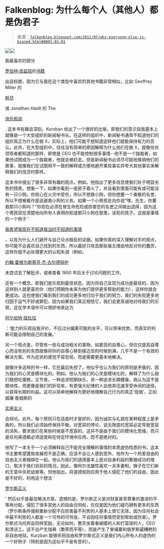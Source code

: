 <!--yml

类别：未分类

日期：2024-05-12 20:50:22

-->

# Falkenblog: 为什么每个人（其他人）都是伪君子

> 来源：[`falkenblog.blogspot.com/2011/07/why-everyone-else-is-biased.html#0001-01-01`](http://falkenblog.blogspot.com/2011/07/why-everyone-else-is-biased.html#0001-01-01)

![](https://blogger.googleusercontent.com/img/b/R29vZ2xl/AVvXsEgVwaAi-BbUj05qah_bTMxPnqWI8dDiZtCthIxPzqIelQjdyMUyIxim7Zv5u3s-SvHZgxV1y3Kl2tagm6XbkMzHPIK5KWD1rBjOhMq97z5AspJWA9NcUbeumTleYiyu4m2E-JZtIg/s1600/cover3.gif)![](https://blogger.googleusercontent.com/img/b/R29vZ2xl/AVvXsEjRL7tePJZ4o3iAKfXH2W0XmXvIGN4XaVlP_-RLCsdwd78eH5kVVWCoWZAKfp2zH4uok979pEjksbq8YUIBcjhqVEt2NJvslZR6PFTP6uoTL9h14kjiLcHp4_iUuSw0R2O9Q7tTEA/s1600/kurzban.jpg)

我最喜欢的部分

[罗伯特·库兹班](http://www.psych.upenn.edu/~kurzban/)的[书籍](http://www.amazon.com/dp/0691146748)

出自标题，因为它与我在这个类型中喜欢的其他书籍非常相似，比如 Geoffrey Miller 的

[耗尽](http://falkenblog.blogspot.com/2009/05/beware-liberal-scientists.html)

或 Jonathan Haidt 的 The

[快乐假说](http://falkenblog.blogspot.com/2008/07/flattering-self-portraits.html)

. 这本书有趣且深刻。Kurzban 给出了一个很好的比喻，即我们的意识自我基本上就像是一个大型组织的新闻秘书长。在这样的组织中，新闻秘书通常不知道他们的组织真正为什么在做 X，实际上，他们可能不想知道这样他们就能保持有力的否认。此外，在大型组织中，往往没有简单的原因解释为什么他们在做 X，就像任何领导者都知道的那样，即使是 CEO 也不能控制很多事情--他不是一个独裁者，如果他试图成为一个独裁者，他就会被赶走。但是新闻秘书必须尽可能地推销他们的故事，就像我们在试图用不一致的解释或方便地避开某些事实并夸大其他事实来解释我们的信念时那样。

这本书中提出了很多非常有趣的观点。例如，他指出了更多信息使我们处于明显劣势的情景。想象一下，如果你看到一座房子着火了，并且看到里面可能有或可能没有一只小狗。你担心在火灾中受伤，所以不想救小狗，但你想要一个勇敢的名誉，所以不想被看作是逃避救小狗的义务。如果一个小男孩走向你说“嘿，先生，你要救那只小狗吗？”你现在必须在冒生命危险或损害您的名誉之间做出选择，因为这个男孩现在清楚地向所有人表明你知道那只小狗在那里。该死的孩子。这就是事情的一个例子 '

[我希望我现在不知道我当时不知道的事情](http://falkenblog.blogspot.com/2011/06/bob-seger-vindicated.html)

，以及为什么人们避开与自己论点相反的证据。如果你真的深入理解对手的观点，你可能不会喜欢自己找到的东西，所以最好只攻击那些毫无理由地反对你的蠢货，这样你就不必处理更大的认知失调（例如，

[约翰·霍根为斯蒂芬·杰·古尔德辩护](http://falkenblog.blogspot.com/2011/07/rotational-indeterminacy-and-factor.html)

未尝试去了解批评，或者查看 1850 年后关于讨论问题的工作。

还有一个概念，即我们是乐观到最佳状态，因为将自己呈现为成功是最佳的，因为这样别人就更喜欢你（他们预期你未来为他们提供更多帮助的能力），这样你就会更成功。这也使我们看到我们的成功更多地归功于我们的努力，我们的失败更多地归因于运气不好或罪犯，因为如果我们真正相信它，我们会更真诚地对待我们的乐观，这在学术语中可以很好地表达为

[阿尔伯特·班杜拉](http://webspace.ship.edu/cgboer/bandura.html)

：‘能力的乐观自我评价，不应过分偏离可能的水平，可以带来优势，而真实的判断可能会限制自己的发展。’

另一个观点是，尽管有一些与成功相关的事物，如更高的自尊心，但仅仅提高自尊心而没有别的东西就像将你的自尊心移到接近空的时候到满，几乎不是一个有效的解决方案。作为症状的感觉不容忽视，而是需要更基本地解决。

就像许多这样的书一样，它在最后失控了。他似乎也认为我们的原则是矛盾的，因为我们的心灵是模块化的。例如，他认为我们的心灵是模块化的，解释了为什么我们既想吃蛋糕，又节食，一种追求短期快乐，另一种追求长期健康。我认为这不是模块性，而更像是我们的折现率，有更强大纪律的人会放弃迅速享受休闲的途径，以获得长期的利益。这可以简单地解释为更好地理解自己行为的真正‘现值’，正如威廉·詹姆斯的

[实用主义](http://serendip.brynmawr.edu/sci_cult/philsci/s03/Bastani.html)

会辩论。此外，每个原则只在适度时才是好的，因为诚实与礼貌在某种程度上是矛盾的，所以我们必须始终保持平衡。对宽容的悖论，说无限度的宽容必定导致宽容的消失，要求我们在某些时候是不宽容的。这并不是由于我们的模块化思维，而只是任何美德都必须适度和在特定环境中应用，而不是绝对的。

他写了一本关于一个必须解释自己不能完全理解的事情的本质虚伪性质的书，这本书主要希望蓬勃发展而不是正确，应该不会让人感到意外，他作为一个热爱自由的自由主义者捆绑在一起。他认为我们的道德基本上是对自身利益的繁殖成功的借口，取决于我们目前的情况。因此，像阿尔法雄性喜欢一夫多妻制，狮子在它们新的王室中杀死幼崽等。但他指出，将道德规则应用于他人侵犯了他们的自由，因此是不好的，利用这个想法 '

[罗尔斯正义](http://zh.wikipedia.org/wiki/正义理论)

' 然后似乎是最佳解决方案。遗憾的是，罗尔斯正义是对财富甚至尊重的激进的平等再分配，侵犯了很多其他人的自由合同权，仅仅是因为他们碰巧拥有更多的东西（罗尔斯条件强制重新分配不应损害最不利势的人基本上使它无效，因为任何社会中最不利势的人都是一个可怜的可怜虫，不会因任何事情而受到帮助或伤害）。罗尔斯式乌托邦会同样奖励，无论如何，整天坐着看蝴蝶的人和打篮球的人，CEO 和清洁工。这不会产生瑞典（繁荣而平等），而是产生了柬埔寨和俄罗斯最糟糕的非自由地狱。Kurzban 能够庆祝自由和罗尔斯式正义是我们内心所有人的虚伪的一个好例子（特别是因为这似乎不是有意的）。
